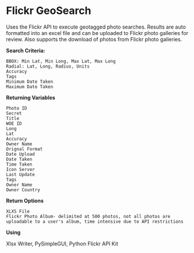 # Flickr GeoSearch

Uses the Flickr API to execute geotagged photo searches. Results are auto formatted into an excel file and can be uploaded to Flickr photo galleries for review. Also supports the download of photos from Flickr photo galleries.

**Search Criteria:**

    BBOX: Min Lat, Min Long, Max Lat, Max Long
    Radial: Lat, Long, Radius, Units
    Accuracy
    Tags
    Minimum Date Taken
    Maximum Date Taken
    
**Returning Variables**

    Photo ID
    Secret
    Title
    WOE ID
    Long
    Lat
    Accuracy
    Owner Name
    Orignal Format
    Date Upload
    Date Taken
    Time Taken
    Icon Server
    Last Update
    Tags
    Owner Name
    Owner Country
  
**Return Options**
    
    XLXS File
    Flickr Photo Album- delimited at 500 photos, not all photos are uploadable to a user's album, time intensive due to API restrictions
  
**Using**

Xlsx Writer, 
PySimpleGUI, 
Python Flickr API Kit
